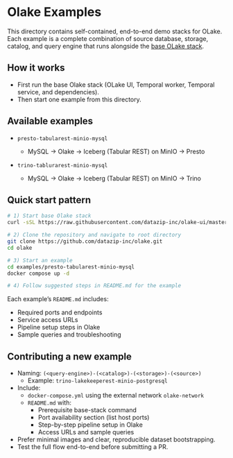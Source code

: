 # Olake Examples

This directory contains self-contained, end-to-end demo stacks for OLake. Each example is a complete combination of source database, storage, catalog, and query engine that runs alongside the [base OLake stack](https://raw.githubusercontent.com/datazip-inc/olake-ui/refs/heads/master/docker-compose.yml).

## How it works

- First run the base Olake stack (OLake UI, Temporal worker, Temporal service, and dependencies).
- Then start one example from this directory.

## Available examples

- `presto-tabularest-minio-mysql`  
  - MySQL → Olake → Iceberg (Tabular REST) on MinIO → Presto

- `trino-tablurarest-minio-mysql`  
  - MySQL → Olake → Iceberg (Tabular REST) on MinIO → Trino

## Quick start pattern

```bash
# 1) Start base Olake stack
curl -sSL https://raw.githubusercontent.com/datazip-inc/olake-ui/master/docker-compose.yml | docker compose -f - up -d

# 2) Clone the repository and navigate to root directory
git clone https://github.com/datazip-inc/olake.git
cd olake

# 3) Start an example
cd examples/presto-tabularest-minio-mysql
docker compose up -d

# 4) Follow suggested steps in README.md for the example
```

Each example’s `README.md` includes:
- Required ports and endpoints
- Service access URLs
- Pipeline setup steps in Olake
- Sample queries and troubleshooting

## Contributing a new example

- Naming: `(<query-engine>)-(<catalog>)-(<storage>)-(<source>)`
  - Example: `trino-lakekeeperest-minio-postgresql`
- Include:
  - `docker-compose.yml` using the external network `olake-network`
  - `README.md` with:
    - Prerequisite base-stack command
    - Port availability section (list host ports)
    - Step-by-step pipeline setup in Olake
    - Access URLs and sample queries
- Prefer minimal images and clear, reproducible dataset bootstrapping.
- Test the full flow end-to-end before submitting a PR.
